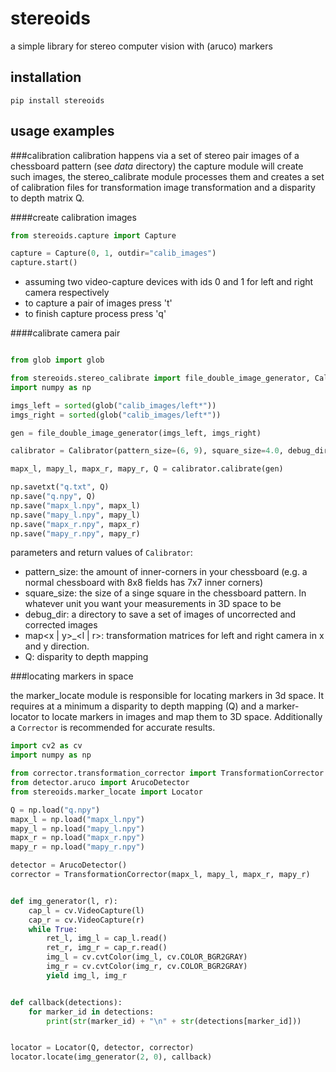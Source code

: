 # stereoids
a simple library for stereo computer vision with (aruco) markers

installation
---

`pip install stereoids`

usage examples
----

###calibration
calibration happens via a set of stereo pair images of a chessboard pattern (see _data_ directory)
the capture module will create such images, the stereo_calibrate module processes them and creates a set 
of calibration files for transformation image transformation and a disparity to depth matrix Q.


####create calibration images


```python
from stereoids.capture import Capture

capture = Capture(0, 1, outdir="calib_images")
capture.start()
```

- assuming two video-capture devices with ids 0 and 1 for left and right camera respectively
- to capture a pair of images press 't'
- to finish capture process press 'q'


####calibrate camera pair

```python

from glob import glob

from stereoids.stereo_calibrate import file_double_image_generator, Calibrator
import numpy as np

imgs_left = sorted(glob("calib_images/left*"))
imgs_right = sorted(glob("calib_images/left*"))

gen = file_double_image_generator(imgs_left, imgs_right)

calibrator = Calibrator(pattern_size=(6, 9), square_size=4.0, debug_dir="debug_images")

mapx_l, mapy_l, mapx_r, mapy_r, Q = calibrator.calibrate(gen)

np.savetxt("q.txt", Q)
np.save("q.npy", Q)
np.save("mapx_l.npy", mapx_l)
np.save("mapy_l.npy", mapy_l)
np.save("mapx_r.npy", mapx_r)
np.save("mapy_r.npy", mapy_r)
```

parameters and return values of `Calibrator`:

- pattern_size: the amount of inner-corners in your chessboard (e.g. a normal chessboard with 8x8 fields has 7x7 inner corners)
- square_size: the size of a singe square in the chessboard pattern. In whatever unit you want your measurements in 3D space to be
- debug_dir: a directory to save a set of images of uncorrected and corrected images
- map\<x | y\>_<l | r>: transformation matrices for left and right camera in x and y direction.
- Q: disparity to depth mapping


###locating markers in space

the marker_locate module is responsible for locating markers in 3d space. It requires at a minimum 
a disparity to depth mapping (Q) and a marker-locator to locate markers in images and map them to 3D space. 
Additionally a `Corrector` is recommended for accurate results.

```python
import cv2 as cv
import numpy as np

from corrector.transformation_corrector import TransformationCorrector
from detector.aruco import ArucoDetector
from stereoids.marker_locate import Locator

Q = np.load("q.npy")
mapx_l = np.load("mapx_l.npy")
mapy_l = np.load("mapy_l.npy")
mapx_r = np.load("mapx_r.npy")
mapy_r = np.load("mapy_r.npy")

detector = ArucoDetector()
corrector = TransformationCorrector(mapx_l, mapy_l, mapx_r, mapy_r)


def img_generator(l, r):
    cap_l = cv.VideoCapture(l)
    cap_r = cv.VideoCapture(r)
    while True:
        ret_l, img_l = cap_l.read()
        ret_r, img_r = cap_r.read()
        img_l = cv.cvtColor(img_l, cv.COLOR_BGR2GRAY)
        img_r = cv.cvtColor(img_r, cv.COLOR_BGR2GRAY)
        yield img_l, img_r


def callback(detections):
    for marker_id in detections:
        print(str(marker_id) + "\n" + str(detections[marker_id]))


locator = Locator(Q, detector, corrector)
locator.locate(img_generator(2, 0), callback)
```


